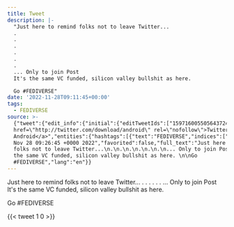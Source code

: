 ```yaml
---
title: Tweet
description: |-
  "Just here to remind folks not to leave Twitter...
  .
  .
  .
  .
  .
  .
  ... Only to join Post
  It's the same VC funded, silicon valley bullshit as here. 

  Go #FEDIVERSE"
date: '2022-11-28T09:11:45+00:00'
tags:
  - FEDIVERSE
source: >-
  {"tweet":{"edit_info":{"initial":{"editTweetIds":["1597160055056437249"],"editableUntil":"2022-11-28T09:56:45.000Z","editsRemaining":"5","isEditEligible":true}},"retweeted":false,"source":"<a
  href=\"http://twitter.com/download/android\" rel=\"nofollow\">Twitter for
  Android</a>","entities":{"hashtags":[{"text":"FEDIVERSE","indices":["147","157"]}],"symbols":[],"user_mentions":[],"urls":[]},"display_text_range":["0","157"],"favorite_count":"1","id_str":"1597160055056437249","truncated":false,"retweet_count":"0","id":"1597160055056437249","created_at":"Mon
  Nov 28 09:26:45 +0000 2022","favorited":false,"full_text":"Just here to remind
  folks not to leave Twitter...\n.\n.\n.\n.\n.\n.\n... Only to join Post\nIt's
  the same VC funded, silicon valley bullshit as here. \n\nGo
  #FEDIVERSE","lang":"en"}}
---
```

Just here to remind folks not to leave Twitter...
.
.
.
.
.
.
... Only to join Post
It's the same VC funded, silicon valley bullshit as here. 

Go #FEDIVERSE
    
{{< tweet 1 0 >}}
    
